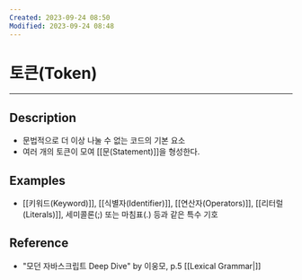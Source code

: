```yaml
---
Created: 2023-09-24 08:50
Modified: 2023-09-24 08:48
---
```


# 토큰(Token)
---
## Description
- 문법적으로 더 이상 나눌 수 없는 코드의 기본 요소
- 여러 개의 토큰이 모여 [[문(Statement)]]을 형성한다.
## Examples
- [[키워드(Keyword)]], [[식별자(Identifier)]], [[연산자(Operators)]], [[리터럴(Literals)]], 세미콜론(;) 또는 마침표(.) 등과 같은 특수 기호 
## Reference
- "모던 자바스크립트 Deep Dive" by 이웅모, p.5
[[Lexical Grammar|]]